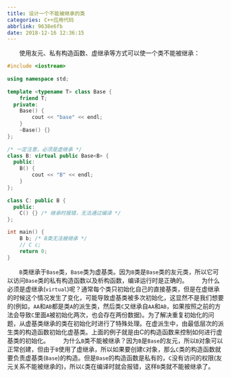 ```yaml
---
title: 设计一个不能被继承的类
categories: C++应用代码
abbrlink: 9638e6fb
date: 2018-12-16 12:36:15
---
```

&emsp;&emsp;使用友元、私有构造函数、虚继承等方式可以使一个类不能被继承：

``` cpp
#include <iostream>
​
using namespace std;
​
template <typename T> class Base {
    friend T;
  private:
    Base() {
        cout << "base" << endl;
    }
    ~Base() {}
};
​
/* 一定注意，必须是虚继承 */
class B: virtual public Base<B> {
  public:
    B() {
        cout << "B" << endl;
    }
};
​
class C: public B {
  public:
    C() {} /* 继承时报错，无法通过编译 */
};

int main() {
    B b; /* B类无法被继承 */
    // C c;
    return 0;
}
```

&emsp;&emsp;`B`类继承于`Base`类，`Base`类为虚基类。因为`B`类是`Base`类的友元类，所以它可以访问`Base`类的私有构造函数以及析构函数，编译运行时是正确的。
&emsp;&emsp;为什么必须是虚继承(`virtual`)呢？通常每个类只初始化自己的直接基类，但是在虚继承的时候这个情况发生了变化，可能导致虚基类被多次初始化，这显然不是我们想要的(例如，`AA`和`AB`都是类`A`的派生类，然后类`C`又继承自`AA`和`AB`，如果按照之前的方法会导致`C`里面`A`被初始化两次，也会存在两份数据)。为了解决重复初始化的问题，从虚基类继承的类在初始化时进行了特殊处理。在虚派生中，由最低层次的派生类的构造函数初始化虚基类。上面的例子就是由C的构造函数来控制如何进行虚基类的初始化。
&emsp;&emsp;为什么`B`类不能被继承？因为`B`是`Base`的友元，所以`B`对象可以正常创建，但由于`B`使用了虚继承，所以如果要创建`C`对象，那么`C`类的构造函数就要负责虚基类(`Base`)的构造。但是`Base`的构造函数是私有的，`C`没有访问的权限(友元关系不能被继承的)，所以`C`类在编译时就会报错，这样`B`类就不能被继承了。